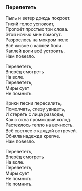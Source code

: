 ### Перелететь  

Пыль и ветер дождь покроет.  
Тихий голос успокоит,  
Пропоёт простых три слова.  
Этой ночью мне помогут.  
Разрослось на мокром поле  
Всё живое с каплей боли.  
Каплей воли всё устроить.  
Нам повезло.  

Перелететь,  
Вперёд смотреть  
На воле.  
Перелететь,  
Миры сует  
Не помнить.  

Крики песни пересилить,  
Помолчать, слезу увидеть,  
И стереть с лица разводы,  
Как с окна промокший холод.  
Растеклось тепло на вечность.  
Всё светлее с каждой встречей.  
Обняла надежда крепче.  
Нам повезло.  

Перелететь,  
Вперёд смотреть  
На воле.  
Перелететь,  
Миры сует  
Не помнить.  
Не помнить.  
